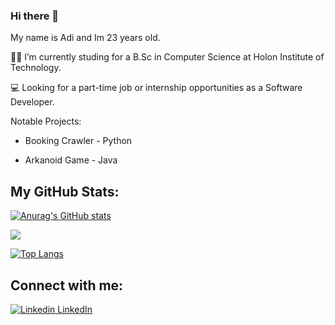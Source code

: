 ### Hi there 👋 
My name is Adi and Im 23 years old.



👨‍🎓 I’m currently studing for a B.Sc in Computer Science at Holon Institute of Technology.

💻 Looking for a part-time job or internship opportunities as a Software Developer.

Notable Projects:

+ Booking Crawler - Python

+ Arkanoid Game - Java

## My GitHub Stats:
[![Anurag's GitHub stats](https://github-readme-stats.vercel.app/api?username=AdiYadlin03&theme=graywhite)](https://github.com/anuraghazra/github-readme-stats) 

![](https://leetcard.jacoblin.cool/adiy272000?theme=graywhite)

[![Top Langs](https://github-readme-stats.vercel.app/api/top-langs/?username=AdiYadlin03&langs_count=8&theme=graywhite)](https://github.com/anuraghazra/github-readme-stats)

##  Connect with me:

[![Linkedin](https://i.stack.imgur.com/gVE0j.png) LinkedIn](https://www.linkedin.com/in/adi-yadlin-525793211/)
&nbsp;


<!--
**AdiYadlin03/AdiYadlin03** is a ✨ _special_ ✨ repository because its `README.md` (this file) appears on your GitHub profile.

Here are some ideas to get you started:

- 🔭 I’m currently working on ...
- 🌱 I’m currently learning ...
- 👯 I’m looking to collaborate on ...
- 🤔 I’m looking for help with ...
- 💬 Ask me about ...
- 📫 How to reach me: ...
- 😄 Pronouns: ...
- ⚡ Fun fact: ...
-->
